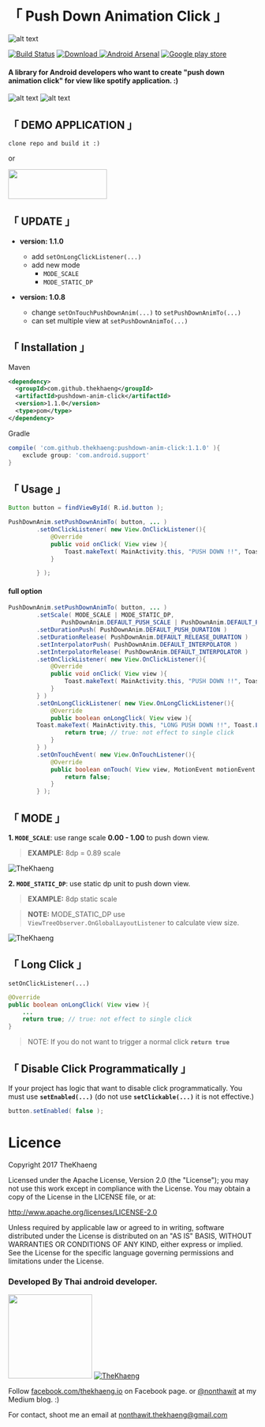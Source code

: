 # **「 Push Down Animation Click 」**

![alt text](./pictures/logo.png)

[![Build Status](https://travis-ci.org/TheKhaeng/pushdown-anim-click.svg?branch=master)](https://travis-ci.org/TheKhaeng/pushdown-anim-click) [ ![Download](https://api.bintray.com/packages/nonthawit/TheKhaeng/pushdown-anim-click/images/download.svg) ](https://bintray.com/nonthawit/TheKhaeng/pushdown-anim-click/_latestVersion) [![Android Arsenal](https://img.shields.io/badge/Android%20Arsenal-Push%20Down%20Animation%20Click-brightgreen.svg?style=flat)](https://android-arsenal.com/details/1/6821) [![Google play store](https://img.shields.io/badge/Google-play%20store-green.svg)](https://play.google.com/store/apps/details?id=com.thekhaeng.pushdownanimexample)

#### A library for Android developers who want to create "push down animation click" for view like spotify application. :)

![alt text](./pictures/screenshot_1.png)
![alt text](./pictures/push_down_anim.gif)


## 「 DEMO APPLICATION 」

```
clone repo and build it :)
```

or

<a href="https://play.google.com/store/apps/details?id=com.thekhaeng.pushdownanimexample" target="_blank">
<img src="https://storage.googleapis.com/support-kms-prod/D90D94331E54D2005CC8CEE352FF98ECF639" height="60" width="200">
</a>

## 「 UPDATE 」
- **version: 1.1.0**
	- add `setOnLongClickListener(...)`
	- add new mode
	    - `MODE_SCALE`
	    - `MODE_STATIC_DP`

- **version: 1.0.8**
	- change `setOnTouchPushDownAnim(...)` to `setPushDownAnimTo(...) `
	- can set multiple view at `setPushDownAnimTo(...)`

## 「 Installation 」

Maven
```xml
<dependency>
  <groupId>com.github.thekhaeng</groupId>
  <artifactId>pushdown-anim-click</artifactId>
  <version>1.1.0</version>
  <type>pom</type>
</dependency>
```

Gradle
```gradle
compile( 'com.github.thekhaeng:pushdown-anim-click:1.1.0' ){
    exclude group: 'com.android.support'
}
```

## 「 Usage 」

```java
Button button = findViewById( R.id.button );

PushDownAnim.setPushDownAnimTo( button, ... )
        .setOnClickListener( new View.OnClickListener(){
            @Override
            public void onClick( View view ){
                Toast.makeText( MainActivity.this, "PUSH DOWN !!", Toast.LENGTH_SHORT ).show();
            }

        } );

```

#### full option

```java
PushDownAnim.setPushDownAnimTo( button, ... )
        .setScale( MODE_SCALE | MODE_STATIC_DP,
         	   PushDownAnim.DEFAULT_PUSH_SCALE | PushDownAnim.DEFAULT_PUSH_STATIC  ) // default is MODE_SCALE
        .setDurationPush( PushDownAnim.DEFAULT_PUSH_DURATION )
        .setDurationRelease( PushDownAnim.DEFAULT_RELEASE_DURATION )
        .setInterpolatorPush( PushDownAnim.DEFAULT_INTERPOLATOR )
        .setInterpolatorRelease( PushDownAnim.DEFAULT_INTERPOLATOR )
        .setOnClickListener( new View.OnClickListener(){
            @Override
            public void onClick( View view ){
                Toast.makeText( MainActivity.this, "PUSH DOWN !!", Toast.LENGTH_SHORT ).show();
            }
        } )
        .setOnLongClickListener( new View.OnLongClickListener(){
            @Override
            public boolean onLongClick( View view ){
		Toast.makeText( MainActivity.this, "LONG PUSH DOWN !!", Toast.LENGTH_SHORT ).show();
                return true; // true: not effect to single click
            }
        } )
        .setOnTouchEvent( new View.OnTouchListener(){
            @Override
            public boolean onTouch( View view, MotionEvent motionEvent ){
                return false;
            }
        } );

```


## 「 MODE 」

**1. `MODE_SCALE`**: use range scale **0.00 - 1.00** to push down view.

>**EXAMPLE:** 8dp = 0.89 scale

![TheKhaeng](./pictures/push_down_scale.gif)


**2. `MODE_STATIC_DP`**: use static dp unit to push down view.

>**EXAMPLE:** 8dp static scale

>**NOTE:** MODE_STATIC_DP use `ViewTreeObserver.OnGlobalLayoutListener` to calculate view size.


![TheKhaeng](./pictures/push_down_static.gif)




## 「 Long Click 」

`setOnClickListener(...)`

```java
@Override
public boolean onLongClick( View view ){
    ...
    return true; // true: not effect to single click
}
```

>NOTE: If you do not want to trigger a normal click **`return true`**

## 「 Disable Click Programmatically 」

If your project has logic that want to disable click programmatically. You must use **``setEnabled(...)``** (do not use **`setClickable(...)`** it is not effective.)

```java
button.setEnabled( false );
```


# Licence

Copyright 2017 TheKhaeng

Licensed under the Apache License, Version 2.0 (the "License"); you may not use this work except in compliance with the License. You may obtain a copy of the License in the LICENSE file, or at:

http://www.apache.org/licenses/LICENSE-2.0

Unless required by applicable law or agreed to in writing, software distributed under the License is distributed on an "AS IS" BASIS, WITHOUT WARRANTIES OR CONDITIONS OF ANY KIND, either express or implied. See the License for the specific language governing permissions and limitations under the License.


### Developed By Thai android developer.


[<img src="./pictures/profile2_circle.png" width="170">](https://www.facebook.com/nonthawit) [![TheKhaeng](./pictures/thekhaeng_logo.png)](https://www.facebook.com/thekhaeng.io/)


Follow [facebook.com/thekhaeng.io](https://www.facebook.com/thekhaeng.io) on Facebook page.
or [@nonthawit](https://medium.com/@nonthawit) at my Medium blog. :)

For contact, shoot me an email at nonthawit.thekhaeng@gmail.com


